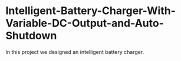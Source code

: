 # Intelligent-Battery-Charger-With-Variable-DC-Output-and-Auto-Shutdown
In this project we designed an intelligent battery charger.
